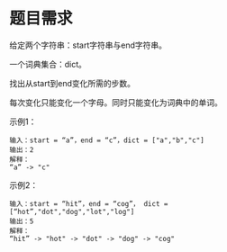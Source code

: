 # 题目需求

给定两个字符串：start字符串与end字符串。

一个词典集合：dict。

找出从start到end变化所需的步数。

每次变化只能变化一个字母。同时只能变化为词典中的单词。

示例1：

```
输入：start = “a”，end = “c”，dict = ["a","b","c"]
输出：2
解释：
“a” -> "c"
```

 

示例2：

```
输入：start = “hit”，end = “cog”， dict = [“hot”,"dot","dog","lot","log"]
输出：5
解释：
“hit” -> "hot" -> "dot" -> "dog" -> "cog"
```

